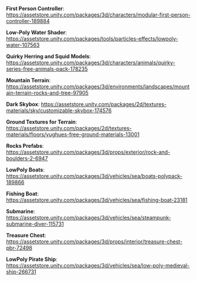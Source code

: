 **First Person Controller**: https://assetstore.unity.com/packages/3d/characters/modular-first-person-controller-189884

**Low-Poly Water Shader**: https://assetstore.unity.com/packages/tools/particles-effects/lowpoly-water-107563

**Quirky Herring and Squid Models**: https://assetstore.unity.com/packages/3d/characters/animals/quirky-series-free-animals-pack-178235

**Mountain Terrain**: https://assetstore.unity.com/packages/3d/environments/landscapes/mountain-terrain-rocks-and-tree-97905

**Dark Skybox**: https://assetstore.unity.com/packages/2d/textures-materials/sky/customizable-skybox-174576

**Ground Textures for Terrain**: https://assetstore.unity.com/packages/2d/textures-materials/floors/yughues-free-ground-materials-13001

**Rocks Prefabs**: https://assetstore.unity.com/packages/3d/props/exterior/rock-and-boulders-2-6947

**LowPoly Boats**: https://assetstore.unity.com/packages/3d/vehicles/sea/boats-polypack-189866

**Fishing Boat**: https://assetstore.unity.com/packages/3d/vehicles/sea/fishing-boat-23181

**Submarine**: https://assetstore.unity.com/packages/3d/vehicles/sea/steampunk-submarine-diver-115731

**Treasure Chest**: https://assetstore.unity.com/packages/3d/props/interior/treasure-chest-pbr-72498

**LowPoly Pirate Ship**: https://assetstore.unity.com/packages/3d/vehicles/sea/low-poly-medieval-ship-266731
